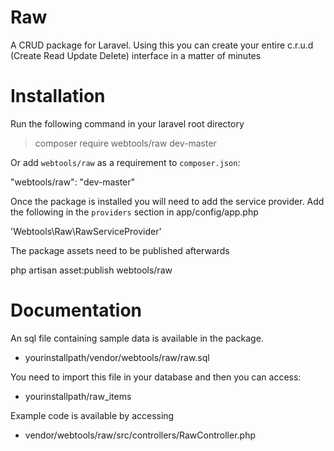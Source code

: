 Raw
===

A CRUD package for Laravel. Using this you can create your entire c.r.u.d (Create Read Update Delete) interface in a matter of minutes

Installation
=============

Run the following command in your laravel root directory
> composer require webtools/raw
> dev-master

Or add `webtools/raw` as a requirement to `composer.json`:

"webtools/raw": "dev-master"

Once the package is installed you will need to add the service provider. Add the following in the `providers` section in app/config/app.php

'Webtools\Raw\RawServiceProvider'

The package assets need to be published afterwards

php artisan asset:publish webtools/raw

Documentation
=============

An sql file containing sample data is available in the package. 

 - yourinstallpath/vendor/webtools/raw/raw.sql

You need to import this file in your database and then you can access:

 - yourinstallpath/raw_items

Example code is available by accessing

 - vendor/webtools/raw/src/controllers/RawController.php
